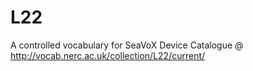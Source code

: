 # L22
A controlled vocabulary for SeaVoX Device Catalogue @ http://vocab.nerc.ac.uk/collection/L22/current/
